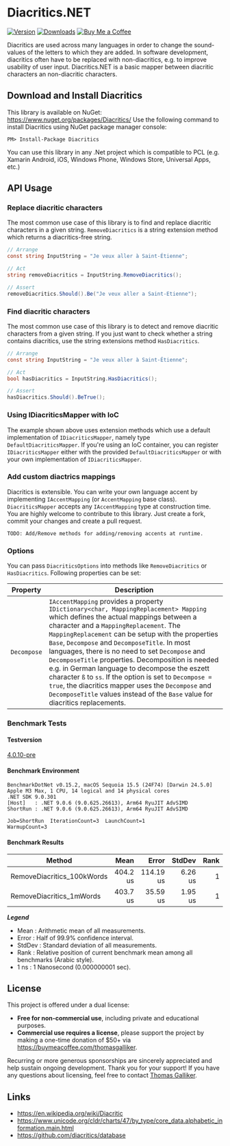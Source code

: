 # Diacritics.NET

[![Version](https://img.shields.io/nuget/v/Diacritics.svg)](https://www.nuget.org/packages/Diacritics) [![Downloads](https://img.shields.io/nuget/dt/Diacritics.svg)](https://www.nuget.org/packages/Diacritics) [![Buy Me a Coffee](https://img.shields.io/badge/support-buy%20me%20a%20coffee-FFDD00)](https://buymeacoffee.com/thomasgalliker)

Diacritics are used across many languages in order to change the sound-values of the letters to which they are added.
In software development, diacritics often have to be replaced with non-diacritics, e.g. to improve usability of user
input.
Diacritics.NET is a basic mapper between diacritic characters an non-diacritic characters.

## Download and Install Diacritics

This library is available on NuGet: https://www.nuget.org/packages/Diacritics/
Use the following command to install Diacritics using NuGet package manager console:

    PM> Install-Package Diacritics

You can use this library in any .Net project which is compatible to PCL (e.g. Xamarin Android, iOS, Windows Phone,
Windows Store, Universal Apps, etc.)

## API Usage

### Replace diacritic characters

The most common use case of this library is to find and replace diacritic characters in a given string.
`RemoveDiacritics` is a string extension method which returns a diacritics-free string.

```csharp
// Arrange
const string InputString = "Je veux aller à Saint-Étienne";

// Act
string removeDiacritics = InputString.RemoveDiacritics();

// Assert
removeDiacritics.Should().Be("Je veux aller a Saint-Etienne");
```

### Find diacritic characters

The most common use case of this library is to detect and remove diacritic characters from a given string.
If you just want to check whether a string contains diacritics, use the string extensions method `HasDiacritics`.

```csharp
// Arrange
const string InputString = "Je veux aller à Saint-Étienne";

// Act
bool hasDiacritics = InputString.HasDiacritics();

// Assert
hasDiacritics.Should().BeTrue();
```

### Using IDiacriticsMapper with IoC

The example shown above uses extension methods which use a default implementation of `IDiacriticsMapper`, namely type
`DefaultDiacriticsMapper`. If you're using an IoC container, you can register `IDiacriticsMapper` either with the
provided `DefaultDiacriticsMapper` or with your own implementation of `IDiacriticsMapper`.

### Add custom diactrics mappings

Diacritics is extensible. You can write your own language accent by implementing `IAccentMapping` (or `AccentMapping`
base class). `DiacriticsMapper` accepts any `IAccentMapping` type at construction time.
You are highly welcome to contribute to this library. Just create a fork, commit your changes and create a pull request.

```
TODO: Add/Remove methods for adding/removing accents at runtime.
```

### Options

You can pass `DiacriticsOptions` into methods like `RemoveDiacritics` or `HasDiacritics`. Following properties can be
set:

| Property    | Description                                                                                                                                                                                                                                                                                                                                                                                                                                                                                                                                                                                                                                   |
|-------------|-----------------------------------------------------------------------------------------------------------------------------------------------------------------------------------------------------------------------------------------------------------------------------------------------------------------------------------------------------------------------------------------------------------------------------------------------------------------------------------------------------------------------------------------------------------------------------------------------------------------------------------------------|
| `Decompose` | `IAccentMapping` provides a property `IDictionary<char, MappingReplacement> Mapping` which defines the actual mappings between a character and a `MappingReplacement`. The `MappingReplacement` can be setup with the properties `Base`, `Decompose` and `DecomposeTitle`. In most languages, there is no need to set `Decompose` and `DecomposeTitle` properties. Decomposition is needed e.g. in German language to decompose the eszett character `ß` to `ss`. If the option is set to `Decompose = true`, the diacritics mapper uses the `Decompose` and `DecomposeTitle` values instead of the `Base` value for diacritics replacements. |

### Benchmark Tests

#### Testversion
[4.0.10-pre](https://www.nuget.org/packages/Diacritics/4.0.10-pre)

#### Benchmark Environment
```
BenchmarkDotNet v0.15.2, macOS Sequoia 15.5 (24F74) [Darwin 24.5.0]
Apple M3 Max, 1 CPU, 14 logical and 14 physical cores
.NET SDK 9.0.301
[Host]   : .NET 9.0.6 (9.0.625.26613), Arm64 RyuJIT AdvSIMD
ShortRun : .NET 9.0.6 (9.0.625.26613), Arm64 RyuJIT AdvSIMD

Job=ShortRun  IterationCount=3  LaunchCount=1  
WarmupCount=3
```

#### Benchmark Results
| Method                     |     Mean |     Error |  StdDev | Rank |    Gen0 |    Gen1 |    Gen2 | Allocated |
|----------------------------|---------:|----------:|--------:|-----:|--------:|--------:|--------:|----------:|
| RemoveDiacritics_100kWords | 404.2 us | 114.19 us | 6.26 us |    1 | 83.0078 | 83.0078 | 83.0078 | 265.13 KB |
| RemoveDiacritics_1mWords   | 403.7 us |  35.59 us | 1.95 us |    1 | 83.0078 | 83.0078 | 83.0078 | 264.46 KB |

**_Legend_**

- Mean   : Arithmetic mean of all measurements.
- Error  : Half of 99.9% confidence interval.
- StdDev : Standard deviation of all measurements.
- Rank   : Relative position of current benchmark mean among all benchmarks (Arabic style).
- 1 ns   : 1 Nanosecond (0.000000001 sec).

## License

This project is offered under a dual license:

- **Free for non-commercial use**, including private and educational purposes.
- **Commercial use requires a license**, please support the project by making a one-time donation of $50+
  via https://buymeacoffee.com/thomasgalliker.

Recurring or more generous sponsorships are sincerely appreciated and help sustain ongoing development. Thank you for
your support!
If you have any questions about licensing, feel free to
contact [Thomas Galliker](https://ch.linkedin.com/in/thomasgalliker).

## Links

- https://en.wikipedia.org/wiki/Diacritic
- https://www.unicode.org/cldr/charts/47/by_type/core_data.alphabetic_information.main.html
- https://github.com/diacritics/database